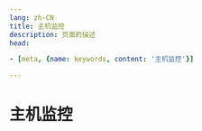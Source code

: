 ```yaml
---
lang: zh-CN  
title: 主机监控    
description: 页面的描述  
head:

- [meta, {name: keywords, content: '主机监控'}]

---
```


# 主机监控

<br>

<System></System>

<Comment></Comment>

